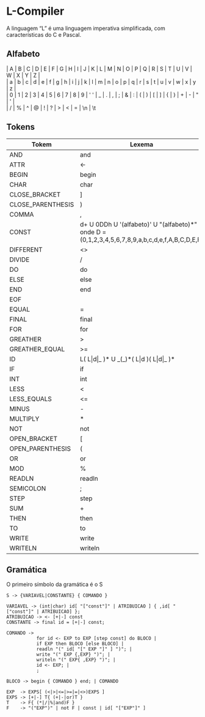 # L-Compiler
A linguagem “L” é uma linguagem imperativa simplificada, com características do C e Pascal.

## Alfabeto
| A | B | C | D | E | F | G | H | I | J | K | L | M | N | O | P | Q | R | S | T | U | V | W | X | Y | Z |<br>
| a | b | c | d | e | f | g | h | i | j | k | l | m | n | o | p | q | r | s | t | u | v | w | x | y | z |<br>
| 0 | 1 | 2 | 3 | 4 | 5 | 6 | 7 | 8 | 9 | ' ' | _ | . | , | ; | & | : | ( | \) | [ | \] | \{ | \} | + | - | " | ' |<br>
| / | % | ^ | @ | ! | ? | > | < | = | \n | \t <br>

## Tokens
| Tokem | Lexema |
| --- | --- |
| AND | and |
| ATTR | <- |
| BEGIN | begin |
| CHAR | char |
| CLOSE_BRACKET | ] |
| CLOSE_PARENTHESIS | ) |
| COMMA | , |
| CONST | d+ U 0DDh U '(alfabeto)' U "(alfabeto)\*\" <br>onde D = (0,1,2,3,4,5,6,7,8,9,a,b,c,d,e,f,A,B,C,D,E,F)
| DIFFERENT | <> |
| DIVIDE | / |
| DO | do |
| ELSE | else |
| END | end |
| EOF |  |
| EQUAL | = |
| FINAL | final |
| FOR | for |
| GREATHER | > |
| GREATHER_EQUAL | >= |
| ID | L( L\|d\|\_ )\* U \_(\_)\*( L\|d )( L\|d\|\_ )* |
| IF | if |
| INT | int |
| LESS | < |
| LESS_EQUALS | <= |
| MINUS | - |
| MULTIPLY | \* |
| NOT | not |
| OPEN_BRACKET | [ |
| OPEN_PARENTHESIS | ( |
| OR | or |
| MOD | % |
| READLN | readln |
| SEMICOLON | ; |
| STEP | step |
| SUM | + |
| THEN | then |
| TO | to |
| WRITE | write |
| WRITELN | writeln |

## Gramática

O primeiro símbolo da gramática é o S

```
S -> {VARIAVEL|CONSTANTE} { COMANDO }

VARIAVEL -> (int|char) id[ "["const"]" | ATRIBUICAO ] { ,id[ "["const"]" | ATRIBUICAO] };
ATRIBUICAO -> <- [+|-] const
CONSTANTE -> final id = [+|-] const;

COMANDO ->
           for id <- EXP to EXP [step const] do BLOCO |
           if EXP then BLOCO [else BLOCO] |
           readln "(" id[ "[" EXP "]" ] ")"; |
           write "(" EXP {,EXP} ")"; |
           writeln "(" EXP{ ,EXP} ")"; |
           id <- EXP; |
           ;

BLOCO -> begin { COMANDO } end; | COMANDO

EXP  -> EXPS[ (<|>|<=|>=|=|<>)EXPS ]
EXPS -> [+|-] T{ (+|-|or)T }
T    -> F{ (*|/|%|and)F }
F    -> "("EXP")" | not F | const | id[ "["EXP"]" ]
```
